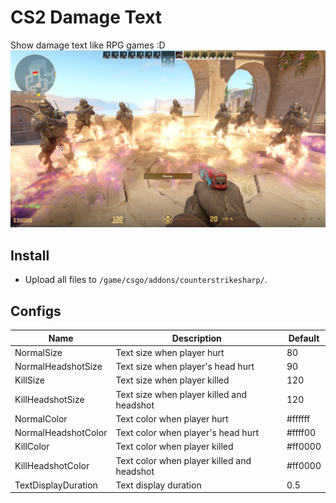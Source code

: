 # CS2 Damage Text
Show damage text like RPG games :D
![screenshot](./screenshot.jpg)

## Install
- Upload all files to `/game/csgo/addons/counterstrikesharp/`.

## Configs
|Name|Description|Default|
|---|---|---|
|NormalSize|Text size when player hurt|80|
|NormalHeadshotSize|Text size when player's head hurt|90|
|KillSize|Text size when player killed|120|
|KillHeadshotSize|Text size when player killed and headshot|120|
|NormalColor|Text color when player hurt|#ffffff|
|NormalHeadshotColor|Text color when player's head hurt|#ffff00|
|KillColor|Text color when player killed|#ff0000|
|KillHeadshotColor|Text color when player killed and headshot|#ff0000|
|TextDisplayDuration|Text display duration|0.5|
